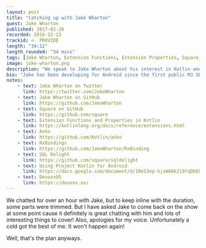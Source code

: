 ```yaml
---
layout: post
title: "Catching up with Jake Wharton"
guest: Jake Wharton
published: 2017-01-26
recorded: 2016-12-23
trackid: <- PROVIDE
length: "34:12" 
length_rounded: "34 mins" 
tags: [Jake Wharton, Extension Functions, Extension Properties, Square, Android]
image: jake-wharton.png
description: "We speak to Jake Wharton about his interest in Kotlin and the adoption process at Square. We cover one of Jake's favourite features which are extension functions and properties and how RxBinding creates these by parsing Java source code."
bio: "Jake has been developing for Android since the first public M3 SDK preview. He focuses on writing small, modular, well-tested libraries and tools to solve some of the ubiquitous problems which developers face. He enjoys learning tools and libraries from other, emerging languages and applying their knowledge and techniques to advance Android and Java development and tooling."
notes: 
    - text: Jake Wharton on Twitter
      link: https://twitter.com/JakeWharton
    - text: Jake Wharton on GitHub
      link: https://github.com/JakeWharton
    - text: Square on GitHub 
      link: https://github.com/square
    - text: Extension Functions and Properties in Kotlin
      link: https://kotlinlang.org/docs/reference/extensions.html
    - text: Anko
      link: https://github.com/Kotlin/anko
    - text: RxBindings
      link: https://github.com/JakeWharton/RxBinding
    - text: SQL Delight
      link: https://github.com/square/sqldelight
    - text: Using Project Kotlin for Android
      link: https://docs.google.com/document/d/1ReS3ep-hjxWA8kZi0YqDbEhCqTt29hG8P44aA9W0DM8/edit
    - text: DevoxxUS
      link: https://devoxx.us/
---
```


We chatted for over an hour with Jake, but to keep inline with the duration, some parts were trimmed. But I have asked Jake to come back on the show at some point cause it definitely is great chatting with him and lots of interesting things to cover!
Also, apologies for my voice. Unfortunately a cold got the best of me. It won't happen again!

Well, that's the plan anyways. 



